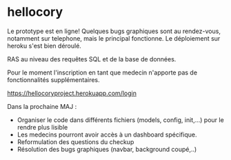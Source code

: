 # hellocory

Le prototype est en ligne! Quelques bugs graphiques sont au rendez-vous, notamment sur telephone, mais le principal fonctionne. Le déploiement sur heroku s'est bien déroulé. 

RAS au niveau des requêtes SQL et de la base de données.  

Pour le moment l'inscription en tant que medecin n'apporte pas de fonctionnalités supplémentaires. 

https://hellocoryproject.herokuapp.com/login

Dans la prochaine MAJ :

- Organiser le code dans différents fichiers (models, config, init,...) pour le rendre plus lisible
- Les medecins pourront avoir accès à un dashboard spécifique.
- Reformulation des questions du checkup
- Résolution des bugs graphiques (navbar, background coupé,..)
